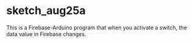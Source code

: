 # sketch_aug25a
This is a Firebase-Arduino program that when you activate a switch, the data value in Firebase changes.
